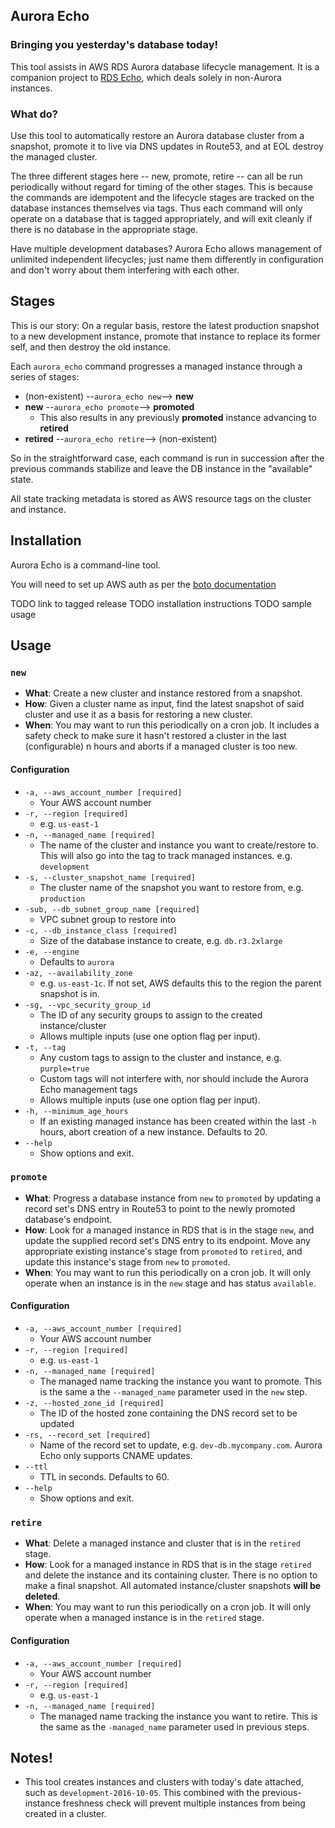 
## Aurora Echo

### Bringing you yesterday's database today!
This tool assists in AWS RDS Aurora database lifecycle management. It is a companion project to [RDS Echo](https://github.com/blacklocus/rds-echo), which deals solely in non-Aurora instances.

### What do?
Use this tool to automatically restore an Aurora database cluster from a snapshot, promote it to live via DNS updates in Route53, and at EOL destroy the managed cluster.

The three different stages here -- new, promote, retire -- can all be run periodically without regard for timing of the other stages. This is because the commands are idempotent and the lifecycle stages are tracked on the database instances themselves via tags. Thus each command will only operate on a database that is tagged appropriately, and will exit cleanly if there is no database in the appropriate stage.

Have multiple development databases? Aurora Echo allows management of unlimited independent lifecycles; just name them differently in configuration and don't worry about them interfering with each other.

## Stages
This is our story: On a regular basis, restore the latest production snapshot to a new development instance, promote that instance to replace its former self, and then destroy the old instance.

Each `aurora_echo` command progresses a managed instance through a series of stages:

  - (non-existent) --`aurora_echo new`-->     **new**
  - **new**   --`aurora_echo promote`--> **promoted**
    - This also results in any previously **promoted** instance advancing to **retired**
  - **retired**  --`aurora_echo retire`-->  (non-existent)

So in the straightforward case, each command is run in succession after the previous commands stabilize and leave the DB instance in the "available" state.

All state tracking metadata is stored as AWS resource tags on the cluster and instance.


## Installation
Aurora Echo is a command-line tool.

You will need to set up AWS auth as per the [boto documentation](https://boto3.readthedocs.io/en/latest/guide/quickstart.html#configuration)

TODO link to tagged release
TODO installation instructions
TODO sample usage


## Usage

### `new`
- **What**: Create a new cluster and instance restored from a snapshot.
- **How**: Given a cluster name as input, find the latest snapshot of said cluster and use it as a basis for restoring a new cluster.
- **When**: You may want to run this periodically on a cron job. It includes a safety check to make sure it hasn't restored a cluster in the last (configurable) n hours and aborts if a managed cluster is too new.

#### Configuration
- `-a, --aws_account_number [required]`
  - Your AWS account number
- `-r, --region [required]`
  - e.g. `us-east-1`
- `-n, --managed_name [required]`
  - The name of the cluster and instance you want to create/restore to. This will also go into the tag to track managed instances. e.g. `development`
- `-s, --cluster_snapshot_name [required]`
  - The cluster name of the snapshot you want to restore from, e.g. `production`
- `-sub, --db_subnet_group_name [required]`
  - VPC subnet group to restore into
- `-c, --db_instance_class [required]`
  - Size of the database instance to create, e.g. `db.r3.2xlarge`
- `-e, --engine`
  - Defaults to `aurora`
- `-az, --availability_zone`
  - e.g. `us-east-1c`. If not set, AWS defaults this to the region the parent snapshot is in.
- `-sg, --vpc_security_group_id`
  - The ID of any security groups to assign to the created instance/cluster
  - Allows multiple inputs (use one option flag per input).
- `-t, --tag`
  - Any custom tags to assign to the cluster and instance, e.g. `purple=true`
  - Custom tags will not interfere with, nor should include the Aurora Echo management tags
  - Allows multiple inputs (use one option flag per input).
- `-h, --minimum_age_hours`
  - If an existing managed instance has been created within the last `-h` hours, abort creation of a new instance. Defaults to 20.
- `--help`
  - Show options and exit.

### `promote`
- **What**: Progress a database instance from `new` to `promoted` by updating a record set's DNS entry in Route53 to point to the newly promoted database's endpoint.
- **How**: Look for a managed instance in RDS that is in the stage `new`, and update the supplied record set's DNS entry to its endpoint. Move any appropriate existing instance's stage from `promoted` to `retired`, and update this instance's stage from `new` to `promoted`.
- **When**: You may want to run this periodically on a cron job. It will only operate when an instance is in the `new` stage and has status `available`.

#### Configuration
- `-a, --aws_account_number [required]`
  - Your AWS account number
- `-r, --region [required]`
  - e.g. `us-east-1`
- `-n, --managed_name [required]`
  - The managed name tracking the instance you want to promote. This is the same a the `--managed_name` parameter used in the `new` step.
- `-z, --hosted_zone_id [required]`
  - The ID of the hosted zone containing the DNS record set to be updated
- `-rs, --record_set [required]`
  - Name of the record set to update, e.g. `dev-db.mycompany.com`. Aurora Echo only supports CNAME updates.
- `--ttl`
  - TTL in seconds. Defaults to 60.
- `--help`
  - Show options and exit.


### `retire`
- **What**: Delete a managed instance and cluster that is in the `retired` stage.
- **How**: Look for a managed instance in RDS that is in the stage `retired` and delete the instance and its containing cluster. There is no option to make a final snapshot. All automated instance/cluster snapshots **will be deleted**.
- **When**: You may want to run this periodically on a cron job. It will only operate when a managed instance is in the `retired` stage.

#### Configuration
- `-a, --aws_account_number [required]`
  - Your AWS account number
- `-r, --region [required]`
  - e.g. `us-east-1`
- `-n, --managed_name [required]`
  - The managed name tracking the instance you want to retire. This is the same as the `-managed_name` parameter used in previous steps.


## Notes!
- This tool creates instances and clusters with today's date attached, such as `development-2016-10-05`. This combined with the previous-instance freshness check will prevent multiple instances from being created in a cluster.
